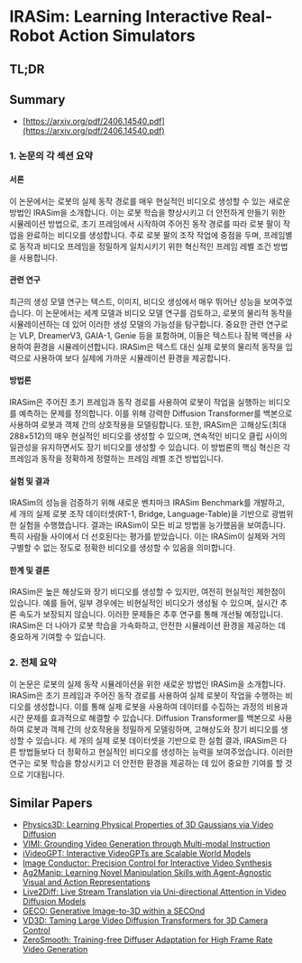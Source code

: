 # IRASim: Learning Interactive Real-Robot Action Simulators
## TL;DR
## Summary
- [https://arxiv.org/pdf/2406.14540.pdf](https://arxiv.org/pdf/2406.14540.pdf)

### 1. 논문의 각 섹션 요약

#### 서론

이 논문에서는 로봇의 실제 동작 경로를 매우 현실적인 비디오로 생성할 수 있는 새로운 방법인 IRASim을 소개합니다. 이는 로봇 학습을 향상시키고 더 안전하게 만들기 위한 시뮬레이션 방법으로, 초기 프레임에서 시작하여 주어진 동작 경로를 따라 로봇 팔이 작업을 완료하는 비디오를 생성합니다. 주로 로봇 팔의 조작 작업에 중점을 두며, 프레임별로 동작과 비디오 프레임을 정밀하게 일치시키기 위한 혁신적인 프레임 레벨 조건 방법을 사용합니다.

#### 관련 연구

최근의 생성 모델 연구는 텍스트, 이미지, 비디오 생성에서 매우 뛰어난 성능을 보여주었습니다. 이 논문에서는 세계 모델과 비디오 모델 연구를 검토하고, 로봇의 물리적 동작을 시뮬레이션하는 데 있어 이러한 생성 모델의 가능성을 탐구합니다. 중요한 관련 연구로는 VLP, DreamerV3, GAIA-1, Genie 등을 포함하며, 이들은 텍스트나 잠복 액션을 사용하여 환경을 시뮬레이션합니다. IRASim은 텍스트 대신 실제 로봇의 물리적 동작을 입력으로 사용하여 보다 실제에 가까운 시뮬레이션 환경을 제공합니다.

#### 방법론

IRASim은 주어진 초기 프레임과 동작 경로를 사용하여 로봇이 작업을 실행하는 비디오를 예측하는 문제를 정의합니다. 이를 위해 강력한 Diffusion Transformer를 백본으로 사용하여 로봇과 객체 간의 상호작용을 모델링합니다. 또한, IRASim은 고해상도(최대 288×512)의 매우 현실적인 비디오를 생성할 수 있으며, 연속적인 비디오 클립 사이의 일관성을 유지하면서도 장기 비디오를 생성할 수 있습니다. 이 방법론의 핵심 혁신은 각 프레임과 동작을 정확하게 정렬하는 프레임 레벨 조건 방법입니다.

#### 실험 및 결과

IRASim의 성능을 검증하기 위해 새로운 벤치마크 IRASim Benchmark를 개발하고, 세 개의 실제 로봇 조작 데이터셋(RT-1, Bridge, Language-Table)을 기반으로 광범위한 실험을 수행했습니다. 결과는 IRASim이 모든 비교 방법을 능가했음을 보여줍니다. 특히 사람들 사이에서 더 선호된다는 평가를 받았습니다. 이는 IRASim이 실제와 거의 구별할 수 없는 정도로 정확한 비디오를 생성할 수 있음을 의미합니다.

#### 한계 및 결론

IRASim은 높은 해상도와 장기 비디오를 생성할 수 있지만, 여전히 현실적인 제한점이 있습니다. 예를 들어, 일부 경우에는 비현실적인 비디오가 생성될 수 있으며, 실시간 추론 속도가 보장되지 않습니다. 이러한 문제들은 추후 연구를 통해 개선될 예정입니다. IRASim은 더 나아가 로봇 학습을 가속화하고, 안전한 시뮬레이션 환경을 제공하는 데 중요하게 기여할 수 있습니다.

### 2. 전체 요약

이 논문은 로봇의 실제 동작 시뮬레이션을 위한 새로운 방법인 IRASim을 소개합니다. IRASim은 초기 프레임과 주어진 동작 경로를 사용하여 실제 로봇이 작업을 수행하는 비디오를 생성합니다. 이를 통해 실제 로봇을 사용하여 데이터를 수집하는 과정의 비용과 시간 문제를 효과적으로 해결할 수 있습니다. Diffusion Transformer를 백본으로 사용하여 로봇과 객체 간의 상호작용을 정밀하게 모델링하며, 고해상도와 장기 비디오를 생성할 수 있습니다. 세 개의 실제 로봇 데이터셋을 기반으로 한 실험 결과, IRASim은 다른 방법들보다 더 정확하고 현실적인 비디오를 생성하는 능력을 보여주었습니다. 이러한 연구는 로봇 학습을 향상시키고 더 안전한 환경을 제공하는 데 있어 중요한 기여를 할 것으로 기대됩니다.

## Similar Papers
- [Physics3D: Learning Physical Properties of 3D Gaussians via Video Diffusion](2406.04338.md)
- [VIMI: Grounding Video Generation through Multi-modal Instruction](2407.06304.md)
- [iVideoGPT: Interactive VideoGPTs are Scalable World Models](2405.15223.md)
- [Image Conductor: Precision Control for Interactive Video Synthesis](2406.15339.md)
- [Ag2Manip: Learning Novel Manipulation Skills with Agent-Agnostic Visual and Action Representations](2404.17521.md)
- [Live2Diff: Live Stream Translation via Uni-directional Attention in Video Diffusion Models](2407.08701.md)
- [GECO: Generative Image-to-3D within a SECOnd](2405.20327.md)
- [VD3D: Taming Large Video Diffusion Transformers for 3D Camera Control](2407.12781.md)
- [ZeroSmooth: Training-free Diffuser Adaptation for High Frame Rate Video Generation](2406.00908.md)

